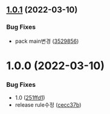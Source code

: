 ## [1.0.1](https://github.com/jl917/sample_npm_unpkg/compare/v1.0.0...v1.0.1) (2022-03-10)


### Bug Fixes

* pack main변경 ([3529856](https://github.com/jl917/sample_npm_unpkg/commit/35298566c1785530e293ef1ae700d0479d5da1d0))

# 1.0.0 (2022-03-10)


### Bug Fixes

* 1.0 ([251ffd1](https://github.com/jl917/sample_npm_unpkg/commit/251ffd145d9424dfa7fe962a601b7f1e0307a782))
* release rule수정 ([cecc37b](https://github.com/jl917/sample_npm_unpkg/commit/cecc37b80cc3f8b5a46da8b1f462514007f0f7b1))
